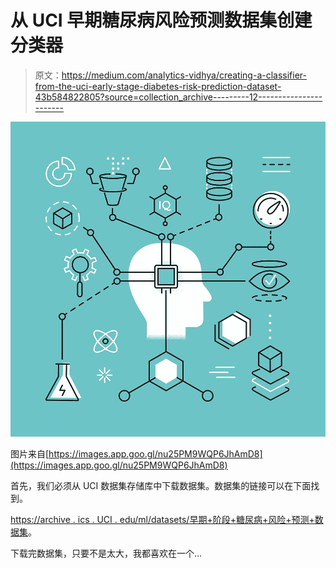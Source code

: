 # 从 UCI 早期糖尿病风险预测数据集创建分类器

> 原文：<https://medium.com/analytics-vidhya/creating-a-classifier-from-the-uci-early-stage-diabetes-risk-prediction-dataset-43b584822805?source=collection_archive---------12----------------------->

![](img/91e410ba8d1e1e2664141f2de74ca567.png)

图片来自[https://images.app.goo.gl/nu25PM9WQP6JhAmD8](https://images.app.goo.gl/nu25PM9WQP6JhAmD8)

首先，我们必须从 UCI 数据集存储库中下载数据集。数据集的链接可以在下面找到。

[https://archive . ics . UCI . edu/ml/datasets/早期+阶段+糖尿病+风险+预测+数据集](https://archive.ics.uci.edu/ml/datasets/Early+stage+diabetes+risk+prediction+dataset)。

下载完数据集，只要不是太大，我都喜欢在一个…